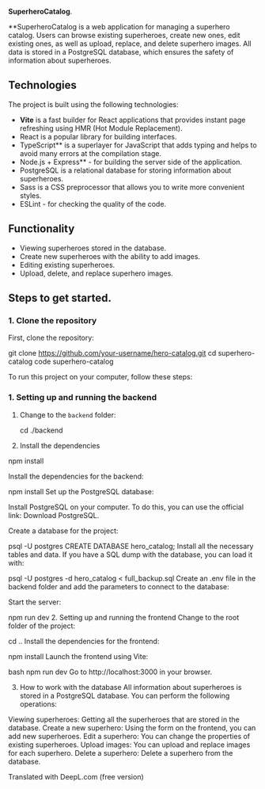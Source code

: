 **SuperheroCatalog**.

**SuperheroCatalog is a web application for managing a superhero catalog. Users can browse existing superheroes, create new ones, edit existing ones, as well as upload, replace, and delete superhero images. All data is stored in a PostgreSQL database, which ensures the safety of information about superheroes.

## Technologies

The project is built using the following technologies:

- **Vite** is a fast builder for React applications that provides instant page refreshing using HMR (Hot Module Replacement).
- React is a popular library for building interfaces.
- TypeScript** is a superlayer for JavaScript that adds typing and helps to avoid many errors at the compilation stage.
- Node.js + Express** - for building the server side of the application.
- PostgreSQL is a relational database for storing information about superheroes.
- Sass is a CSS preprocessor that allows you to write more convenient styles.
- ESLint - for checking the quality of the code.

## Functionality

- Viewing superheroes stored in the database.
- Create new superheroes with the ability to add images.
- Editing existing superheroes.
- Upload, delete, and replace superhero images.

## Steps to get started.

### 1. Clone the repository

First, clone the repository:

git clone https://github.com/your-username/hero-catalog.git
cd superhero-catalog
code superhero-catalog

To run this project on your computer, follow these steps:

### 1. Setting up and running the backend

1. Change to the `backend` folder:

   cd ./backend

2. Install the dependencies

npm install

Install the dependencies for the backend:

npm install
Set up the PostgreSQL database:

Install PostgreSQL on your computer. To do this, you can use the official link: Download PostgreSQL.

Create a database for the project:

psql -U postgres
CREATE DATABASE hero_catalog;
Install all the necessary tables and data. If you have a SQL dump with the database, you can load it with:

psql -U postgres -d hero_catalog < full_backup.sql
Create an .env file in the backend folder and add the parameters to connect to the database:

Start the server:

npm run dev
2. Setting up and running the frontend
Change to the root folder of the project:

cd ..
Install the dependencies for the frontend:

npm install
Launch the frontend using Vite:

bash
npm run dev
Go to http://localhost:3000 in your browser.

3. How to work with the database
All information about superheroes is stored in a PostgreSQL database. You can perform the following operations:

Viewing superheroes: Getting all the superheroes that are stored in the database.
Create a new superhero: Using the form on the frontend, you can add new superheroes.
Edit a superhero: You can change the properties of existing superheroes.
Upload images: You can upload and replace images for each superhero.
Delete a superhero: Delete a superhero from the database.

Translated with DeepL.com (free version)